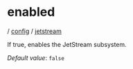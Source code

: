 # enabled

/ [config](/reference/config/index.md) / [jetstream](/reference/config/config/jetstream/index.md) 

If true, enables the JetStream subsystem.

*Default value*: `false`
